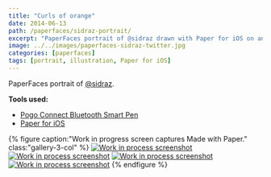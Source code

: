 ```yaml
---
title: "Curls of orange"
date: 2014-06-13
path: /paperfaces/sidraz-portrait/
excerpt: "PaperFaces portrait of @sidraz drawn with Paper for iOS on an iPad."
image: ../../images/paperfaces-sidraz-twitter.jpg
categories: [paperfaces]
tags: [portrait, illustration, Paper for iOS]
---
```


PaperFaces portrait of [@sidraz](https://twitter.com/sidraz).

**Tools used:**

- [Pogo Connect Bluetooth Smart Pen](https://www.amazon.com/gp/product/B009K448L4/ref=as_li_ss_tl?ie=UTF8&camp=1789&creative=390957&creativeASIN=B009K448L4&linkCode=as2&tag=mademist-20)
- [Paper for iOS](https://paper.bywetransfer.com/)

{% figure caption:"Work in progress screen captures Made with Paper." class:"gallery-3-col" %}
[![Work in process screenshot](../../images/paperfaces-sidraz-process-1-600.jpg)](../../images/paperfaces-sidraz-process-1-lg.jpg) [![Work in process screenshot](../../images/paperfaces-sidraz-process-2-600.jpg)](../../images/paperfaces-sidraz-process-2-lg.jpg) [![Work in process screenshot](../../images/paperfaces-sidraz-process-3-600.jpg)](../../images/paperfaces-sidraz-process-3-lg.jpg) [![Work in process screenshot](../../images/paperfaces-sidraz-process-4-600.jpg)](../../images/paperfaces-sidraz-process-4-lg.jpg)
{% endfigure %}
